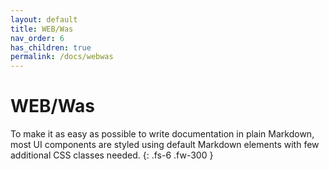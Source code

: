 ```yaml
---
layout: default
title: WEB/Was
nav_order: 6
has_children: true
permalink: /docs/webwas
---
```


# WEB/Was

To make it as easy as possible to write documentation in plain Markdown, most UI components are styled using default Markdown elements with few additional CSS classes needed.
{: .fs-6 .fw-300 }

